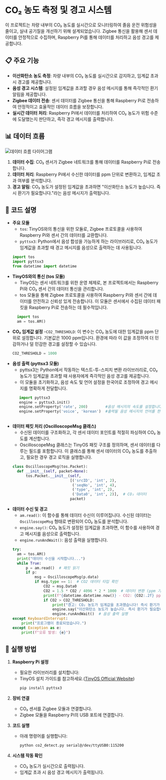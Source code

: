 # CO₂ 농도 측정 및 경고 시스템

이 프로젝트는 차량 내부의 CO₂ 농도를 실시간으로 모니터링하여 졸음 운전 위험성을 줄이고, 실내 공기질을 개선하기 위해 설계되었습니다. Zigbee 통신을 활용해 센서 데이터를 안정적으로 수집하며, Raspberry Pi를 통해 데이터를 처리하고 음성 경고를 제공합니다.

## 📋 주요 기능

- **이산화탄소 농도 측정**: 차량 내부의 CO₂ 농도를 실시간으로 감지하고, 임계값 초과 시 경고를 제공합니다.
- **음성 경고 시스템**: 설정된 임계값을 초과할 경우 음성 메시지를 통해 즉각적인 환기 알림을 제공합니다.
- **Zigbee 데이터 전송**: 센서 데이터를 Zigbee 통신을 통해 Raspberry Pi로 전송하여 안정적이고 효율적인 데이터 흐름을 보장합니다.
- **실시간 데이터 처리**: Raspberry Pi에서 데이터를 처리하여 CO₂ 농도가 위험 수준에 도달했는지 판단하고, 즉각 경고 메시지를 출력합니다.

## 📊 데이터 흐름

![데이터 흐름 다이어그램](https://github.com/user-attachments/assets/6dd596ab-ffda-4691-8f16-840387ed6b95)

1. **데이터 수집**: CO₂ 센서가 Zigbee 네트워크를 통해 데이터를 Raspberry Pi로 전송합니다.
2. **데이터 처리**: Raspberry Pi에서 수신한 데이터를 ppm 단위로 변환하고, 임계값 초과 여부를 분석합니다.
3. **경고 알림**: CO₂ 농도가 설정된 임계값을 초과하면 "이산화탄소 농도가 높습니다. 즉시 환기가 필요합니다."라는 음성 메시지가 출력됩니다.

## 📖 코드 설명

- **주요 모듈**
  - `tos`: TinyOS와의 통신을 위한 모듈로, Zigbee 프로토콜을 사용하여 Raspberry Pi와 센서 간의 데이터를 교환합니다.
  - `pyttsx3`: Python에서 음성 합성을 가능하게 하는 라이브러리로, CO₂ 농도가 임계값을 초과할 때 경고 메시지를 음성으로 출력하는 데 사용됩니다.
  ```python
  import tos
  import pyttsx3
  from datetime import datetime

- **TinyOS와의 통신 (tos 모듈)**
    - TinyOS는 센서 네트워크를 위한 운영 체제로, 본 프로젝트에서는 Raspberry Pi와 CO₂ 센서 간의 데이터 통신을 관리합니다.
    - tos 모듈을 통해 Zigbee 프로토콜을 사용하여 Raspberry Pi와 센서 간에 데이터를 안전하고 신뢰성 있게 전송합니다. 이 모듈은 센서에서 수집된 데이터 패킷을 Raspberry Pi로 전송하는 데 필수적입니다.
    ```python
      import tos
      am = tos.AM()

- **CO₂ 임계값 설정**
  -`CO2_THRESHOLD`: 이 변수는 CO₂ 농도에 대한 임계값을 ppm 단위로 설정합니다. 기본값은 1000 ppm입니다. 환경에 따라 이 값을 조정하여 더 민감하거나 덜 민감한 경고를 설정할 수 있습니다.
  ```python
  CO2_THRESHOLD = 1000
  
- **음성 출력 (pyttsx3 모듈)**
  - pyttsx3는 Python에서 작동하는 텍스트-투-스피치 변환 라이브러리로, CO₂ 농도가 임계값을 초과할 때 사용자에게 즉각적인 음성 경고를 제공합니다.
  - 이 모듈을 초기화하고, 음성 속도 및 언어 설정을 한국어로 조정하여 경고 메시지를 명확하게 전달합니다.
  ```python
     import pyttsx3
     engine = pyttsx3.init()
     engine.setProperty('rate', 200)        #음성 메시지의 속도를 설정합니다.(기본 속도 200)
     engine.setProperty('voice', 'korean')  #출력될 음성 메시지의 언어를 한국어로 설정합니다.
    
- **데이터 패킷 처리 (OscilloscopeMsg 클래스)**
  - 수신된 데이터를 구조화하고, 각 센서 데이터 포인트를 적절히 파싱하여 CO₂ 농도를 계산합니다.
  - OscilloscopeMsg 클래스는 TinyOS 패킷 구조를 정의하며, 센서 데이터를 다루는 필드를 포함합니다. 이 클래스를 통해 센서 데이터의 CO₂ 농도를 추출하고, 필요한 경우 경고 로직을 실행합니다.
  ```python
  class OscilloscopeMsg(tos.Packet):
    def __init__(self, packet=None):
        tos.Packet.__init__(self,
                            [('srcID', 'int', 2),
                             ('seqNo', 'int', 4),
                             ('type', 'int', 2),
                             ('Data0', 'int', 2)],  # CO₂ 데이터
                            packet)

- **데이터 수신 및 경고**
  - `am.read()`: 이 함수를 통해 데이터 수신이 이루어집니다. 수신된 데이터는 `OscilloscopeMsg` 형태로 변환되어 CO₂ 농도를 분석합니다.
  - `engine.say()`: CO₂ 농도가 설정된 임계값을 초과하면, 이 함수를 사용하여 경고 메시지를 음성으로 출력합니다.
  - `engine.runAndWait()`: 음성 출력을 실행합니다.
  ```python
  try:
    am = tos.AM()
    print("데이터 수신을 시작합니다...")
    while True:
        p = am.read()  # 패킷 읽기
        if p:
            msg = OscilloscopeMsg(p.data)
            if msg.type == 1:  # CO2 데이터 타입 확인
                CO2 = msg.Data0
                CO2 = 1.5 * CO2 / 4096 * 2 * 1000  # 데이터 변환 (ppm 기준)
                print(f"{datetime.datetime.now()} - CO2: {CO2:.2f} ppm")
                if CO2 > CO2_THRESHOLD:
                    print("경고: CO₂ 농도가 임계값을 초과했습니다! 즉시 환기가 필요합니다!")
                    engine.say("이산화탄소 농도가 높습니다. 즉시 환기가 필요합니다.")
                    engine.runAndWait()  # 음성 출력 실행
  except KeyboardInterrupt:
      print("프로그램이 종료되었습니다.")
  except Exception as e:
      print(f"오류 발생: {e}")


## 🚀 실행 방법

1. **Raspberry Pi 설정**
   - 필요한 라이브러리를 설치합니다: 
   - TinyOS 설치 가이드를 참고하세요.([TinyOS Official Website](http://tinyos.stanford.edu/tinyos-wiki/index.php/TinyOS_Documentation_Wiki))
     ```bash
     pip install pyttsx3
     ```

2. **장비 연결**
   - CO₂ 센서를 Zigbee 모듈과 연결합니다.
   - Zigbee 모듈을 Raspberry Pi의 USB 포트에 연결합니다.

3. **코드 실행**
   - 아래 명령어를 실행합니다:
     ```bash
     python co2_detect.py serial@/dev/ttyUSB0:115200
     ```

4. **시스템 작동 확인**
   - CO₂ 농도가 실시간으로 출력됩니다.
   - 임계값 초과 시 음성 경고 메시지가 출력됩니다.
